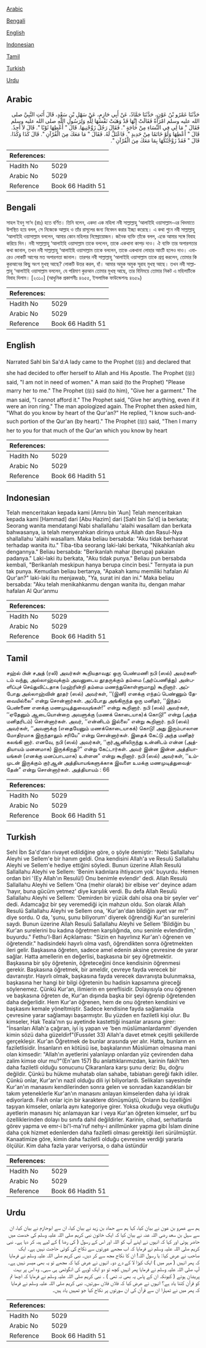 [Arabic](#arabic)

[Bengali](#bengali)

[English](#english)

[Indonesian](#indonesian)

[Tamil](#tamil)

[Turkish](#turkish)

[Urdu](#urdu)

## Arabic


<div dir="rtl" lang="ar" style={{fontSize:'larger',backgroundColor:'#f8f9fa',padding:20}}>
حَدَّثَنَا عَمْرُو بْنُ عَوْنٍ، حَدَّثَنَا حَمَّادٌ، عَنْ أَبِي حَازِمٍ، عَنْ سَهْلِ بْنِ سَعْدٍ، قَالَ أَتَتِ النَّبِيَّ صلى الله عليه وسلم امْرَأَةٌ فَقَالَتْ إِنَّهَا قَدْ وَهَبَتْ نَفْسَهَا لِلَّهِ وَلِرَسُولِ اللَّهِ صلى الله عليه وسلم فَقَالَ ‏"‏ مَا لِي فِي النِّسَاءِ مِنْ حَاجَةٍ ‏"‏‏.‏ فَقَالَ رَجُلٌ زَوِّجْنِيهَا‏.‏ قَالَ ‏"‏ أَعْطِهَا ثَوْبًا ‏"‏‏.‏ قَالَ لاَ أَجِدُ‏.‏ قَالَ ‏"‏ أَعْطِهَا وَلَوْ خَاتَمًا مِنْ حَدِيدٍ ‏"‏‏.‏ فَاعْتَلَّ لَهُ‏.‏ فَقَالَ ‏"‏ مَا مَعَكَ مِنَ الْقُرْآنِ ‏"‏‏.‏ قَالَ كَذَا وَكَذَا‏.‏ قَالَ ‏"‏ فَقَدْ زَوَّجْتُكَهَا بِمَا مَعَكَ مِنَ الْقُرْآنِ ‏"‏‏.‏
</div>
<div style={{backgroundColor:'#f8f9fa',padding:20, marginBottom: 10}}><table> <thead> <tr> <th>References:</th> <th></th> </tr> </thead> <tbody><tr><td>Hadith No</td><td>5029</td></tr><tr><td>Arabic No</td><td>5029</td></tr><tr><td>Reference</td><td>Book 66 Hadith 51</td></tr></tbody></table></div>

## Bengali


<div dir="ltr" lang="bn" style={{fontSize:'larger',backgroundColor:'#f8f9fa',padding:20}}>
সাহল ইবনু সা‘দ (রাঃ) হতে বর্ণিত। তিনি বলেন, একদা এক মহিলা নবী সাল্লাল্লাহু ‘আলাইহি ওয়াসাল্লাম-এর খিদমাতে উপস্থিত হয়ে বলল, সে নিজেকে আল্লাহ ও তাঁর রাসূলের জন্য নিবেদন করার ইচ্ছা করেছে। এ কথা শুনে নবী সাল্লাল্লাহু ‘আলাইহি ওয়াসাল্লাম বললেন, আমার কোন মহিলার নিষ্প্রোয়োজন। জনৈক ব্যক্তি তাঁকে বলল, একে আমার সঙ্গে বিবাহ করিয়ে দিন। নবী সাল্লাল্লাহু ‘আলাইহি ওয়াসাল্লাম তাকে বললেন, তাকে একখানা কাপড় দাও। ঐ ব্যক্তি তার অপারগতার কথা জানাল, তখন নবী সাল্লাল্লাহু ‘আলাইহি ওয়াসাল্লাম তাকে বললেন, তাকে একখানা লোহার আংটি হলেও দাও। এবারেও লোকটি আগের মত অপারগতা জানাল। তারপর নবী সাল্লাল্লাহু ‘আলাইহি ওয়াসাল্লাম তাকে প্রশ্ন করলেন, তোমার কি কুরআনের কিছু অংশ মুখস্থ আছে? লোকটি উত্তর করল, হাঁ। আমার অমুক অমুক সূরাহ মুখস্থ আছে। তখন নবী সাল্লাল্লাহু ‘আলাইহি ওয়াসাল্লাম বললেন, যে পরিমাণ কুরআন তোমার মুখস্থ আছে, তার বিনিময়ে তোমার নিকট এ মহিলাটিকে বিবাহ দিলাম। [২৩১০] (আধুনিক প্রকাশনীঃ ৪৬৫৫, ইসলামিক ফাউন্ডেশনঃ ৪৬৫৯)
</div>
<div style={{backgroundColor:'#f8f9fa',padding:20, marginBottom: 10}}><table> <thead> <tr> <th>References:</th> <th></th> </tr> </thead> <tbody><tr><td>Hadith No</td><td>5029</td></tr><tr><td>Arabic No</td><td>5029</td></tr><tr><td>Reference</td><td>Book 66 Hadith 51</td></tr></tbody></table></div>

## English


<div dir="ltr" lang="en" style={{fontSize:'larger',backgroundColor:'#f8f9fa',padding:20}}>
Narrated Sahl bin Sa'd:A lady came to the Prophet (ﷺ) and declared that she had decided to offer herself to Allah and His Apostle. The Prophet (ﷺ) said, "I am not in need of women." A man said (to the Prophet) "Please marry her to me." The Prophet (ﷺ) said (to him), "Give her a garment." The man said, "I cannot afford it." The Prophet said, "Give her anything, even if it were an iron ring." The man apologized again. The Prophet then asked him, "What do you know by heart of the Qur'an?" He replied, "I know such-andsuch portion of the Qur'an (by heart)." The Prophet (ﷺ) said, "Then I marry her to you for that much of the Qur'an which you know by heart
</div>
<div style={{backgroundColor:'#f8f9fa',padding:20, marginBottom: 10}}><table> <thead> <tr> <th>References:</th> <th></th> </tr> </thead> <tbody><tr><td>Hadith No</td><td>5029</td></tr><tr><td>Arabic No</td><td>5029</td></tr><tr><td>Reference</td><td>Book 66 Hadith 51</td></tr></tbody></table></div>

## Indonesian


<div dir="ltr" lang="id" style={{fontSize:'larger',backgroundColor:'#f8f9fa',padding:20}}>
Telah menceritakan kepada kami [Amru bin 'Aun] Telah menceritakan kepada kami [Hammad] dari [Abu Hazim] dari [Sahl bin Sa'd] ia berkata; Seorang wanita mendatangi Nabi shallallahu 'alaihi wasallam dan berkata bahwasanya, ia telah menyerahkan dirinya untuk Allah dan Rasul-Nya shallallahu 'alaihi wasallam. Maka beliau bersabda: "Aku tidak berhasrat terhadap wanita itu." Tiba-tiba seorang laki-laki berkata, "Nikahkanlah aku dengannya." Beliau bersabda: "Berikanlah mahar (berupa) pakaian padanya." Laki-laki itu berkata, "Aku tidak punya." Beliau pun bersabda kembali, "Berikanlah meskipun hanya berupa cincin besi." Ternyata ia pun tak punya. Kemudian beliau bertanya, "Apakah kamu memiliki hafalan Al Qur'an?" laki-laki itu menjawab, "Ya, surat ini dan ini." Maka beliau bersabda: "Aku telah menikahkanmu dengan wanita itu, dengan mahar hafalan Al Qur'anmu
</div>
<div style={{backgroundColor:'#f8f9fa',padding:20, marginBottom: 10}}><table> <thead> <tr> <th>References:</th> <th></th> </tr> </thead> <tbody><tr><td>Hadith No</td><td>5029</td></tr><tr><td>Arabic No</td><td>5029</td></tr><tr><td>Reference</td><td>Book 66 Hadith 51</td></tr></tbody></table></div>

## Tamil


<div dir="ltr" lang="ta" style={{fontSize:'larger',backgroundColor:'#f8f9fa',padding:20}}>
சஹ்ல் பின் சஅத் (ரலி) அவர்கள் கூறியதாவது: ஒரு பெண்மணி நபி (ஸல்) அவர்களிடம் வந்து, அல்லாஹ்வுக்கும் அவனுடைய தூதருக்கும் தம்மை (அர்ப்பணித்து) அன்பளிப்புச் செய்துவிட்டதாக (மஹ்ரின்றி தம்மை மணந்துகொள்ளுமாறு) கூறினார். அப்போது அல்லாஹ்வின் தூதர் (ஸல்) அவர்கள், ‘‘(இனி) எனக்கு எந்தப் பெண்ணும் தேவையில்லை” என்று சொன்னார்கள். அப்போது அங்கிருந்த ஒரு மனிதர், ‘‘இந்தப் பெண்ணை எனக்கு மணமுடித்துவையுங்கள்!” என்று கூறினார். நபி (ஸல்) அவர்கள், ‘‘ஏதேனும் ஆடையொன்றை அவளுக்கு (மணக் கொடையாக)க் கொடு!” என்று (அந்த மனிதரிடம்) சொன்னார்கள். அவர், ‘‘என்னிடம் இல்லை” என்று கூறினார். நபி (ஸல்) அவர்கள், ‘‘அவளுக்கு (எதையேனும் மணக்கொடையாகக்) கொடு! அது இரும்பாலான மோதிரமாக இருந்தாலும் சரியே” என்று சொன்னார்கள். இதைக் கேட்டு அந்த மனிதர் கலங்கி னார். எனவே, நபி (ஸல்) அவர்கள், ‘‘குர்ஆனிலிருந்து உன்னிடம் என்ன (அத்தியாயம் மனனமாக) இருக்கிறது?” என்று கேட்டார்கள். அவர் இன்ன இன்ன அத்தியாயங்கள் (எனக்கு மனப்பாடமாக) உள்ளன” என்று கூறினார். நபி (ஸல்) அவர்கள், ‘‘உம்முடன் இருக்கும் குர்ஆன் அத்தியாயங்களுக்காக இவளை உமக்கு மணமுடித்துவைத்தேன்” என்று சொன்னார்கள். அத்தியாயம் : 66
</div>
<div style={{backgroundColor:'#f8f9fa',padding:20, marginBottom: 10}}><table> <thead> <tr> <th>References:</th> <th></th> </tr> </thead> <tbody><tr><td>Hadith No</td><td>5029</td></tr><tr><td>Arabic No</td><td>5029</td></tr><tr><td>Reference</td><td>Book 66 Hadith 51</td></tr></tbody></table></div>

## Turkish


<div dir="ltr" lang="tr" style={{fontSize:'larger',backgroundColor:'#f8f9fa',padding:20}}>
Sehl İbn Sa'd'dan rivayet edildiğine göre, o şöyle demiştir: "Nebi Sallallahu Aleyhi ve Sellem'e bir hanım geldi. Ona kendisini Allah'a ve Resulü Sallallahu Aleyhi ve Sellem'e hediye ettiğini söyledi. Bunun üzerine Allah Resulü Sallallahu Aleyhi ve Sellem: 'Benim kadınlara ihtiyacım yok' buyurdu. Hemen ordan biri '(Ey Allah'ın Resulü!) Onu benimle evlendir' dedi. Allah Resulü Sallallahu Aleyhi ve Sellem 'Ona (mehir olarak) bir elbise ver' deyince adam 'hayır, buna gücüm yetmez' diye karşılık verdi. Bu defa Allah Resulü Sallallahu Aleyhi ve Sellem: 'Demirden bir yüzük dahi olsa ona bir şeyler ver' dedi. Adamcağız bir şey veremediği için mahzun oldu. Son olarak Allah Resulü Sallallahu Aleyhi ve Sellem ona, 'Kur'an'dan bildiğin ayet var mı?' diye sordu. O da, 'şunu, şunu biliyorum' diyerek öğrendiği Kur'an surelerini saydı. Bunun üzerine Allah Resulü Sallallahu Aleyhi ve Sellem 'Bildiğin bu Kur'an surelerini bu kadına öğretmen karşılığında, onu seninle evlendirdim,' buyurdu." Fethu'l-Bari Açıklaması: "Sizin en hayırlınız Kur'an'ı öğrenen ve öğretendir." hadisindeki hayırlı olma vasfı, öğrendikten sonra öğretmekten ileri gelir. Başkasına öğreten, sadece amel edenin aksine çevresine de yarar sağlar. Hatta amellerin en değerlisi, başkasına bir şey öğretmektir. Başkasına bir şöy öğretenin, öğreteceğini önce kendisinin öğrenmesi gerekir. Başkasına öğretmek, bir ameldir, çevreye fayda verecek bir davranıştır. Hayırlı olmak, başkasına fayda verecek davranışta bulunmaksa, başkasına her hangi bir bilgi öğretenin bu hadisin kapsamına gireceği söylenemez. Çünkü Kur'an, ilimierin en şereflisidir. Dolayısıyla onu öğrenen ve başkasına öğreten de, Kur'an dışında başka bir şeyi öğrenip öğretenden daha değerlidir. Hem Kur'an öğrenen, hem de onu öğreten kendisini ve başkasını kemale yöneltmiştir. Sadece kendisine fayda sağlamakla çevresine yarar sağlamayı başarmıştır. Bu yüzden en faziletli kişi olur. Bu kimseler, Hak Teala'nın şu ayetinde kastettiği insanlar arasına girer: "İnsanları Allah'a çağıran, iyi iş yapan ve 'ben müslümanlardamm' diyenden kimin sözü daha güzeldirf"(Fussılet 33) Allah'a davet etmek çeşitli şekillerde gerçekleşir. Kur'an Öğretmek de bunlar arasında yer alır. Hatta, bunların en faziletlisidir. İnsanların en kötüsü ise, başkalarının Müslüman olmasına mani olan kimsedir: "Allah'ın ayetlerini yalanlayıp onlardan yüz çevirenden daha zalim kimse olur mu?"(En'am 157) Bu anlattıklarımızdan, karinin fakih'ten daha faziletli olduğu sonucunu Çlkaranlara karşı şunu deriz: Bu, doğru değildir. Çünkü bu hükme muhatab olan sahabe, tabiatıarı gereği fakih idiler. Çünkü onlar, Kur'an'ın nazil olduğu dili iyi biliyorlardı. Selikaları sayesinde Kur'an'ın manasını kendilerinden sonra gelen ve sonradan kazandıkları bir takım yeteneklerle Kur'an'ın manasını anlayan kimselerden daha iyi idrak ediyorlardı. Fıkıh onlar için bir karaktere dönüşmüştü, Onların bu özelliğini taşıyan kimseler, onlarla aynı kategoriye girer. Yoksa okuduğu veya okutluğu ayetlerin manasını hiç anlamayan kar i veya Kur'an öğreten kimseler, sırf bu özelliklerinden dolayı bu sınıfa dahil değildirler. Karinin, cihad, serhatlarda görev yapma ve emr-i bi'l-ma'ruf nehy-i anillmünker yapma gibi İslam dinine daha çok hizmet edenlerden daha faziletli olması gerektiği ileri sürülmüştür. Kanaatimize göre, kimin daha faziletli olduğu çevresine verdiği yararla ölçülür. Kim daha fazla yarar veriyorsa, o daha üstündür
</div>
<div style={{backgroundColor:'#f8f9fa',padding:20, marginBottom: 10}}><table> <thead> <tr> <th>References:</th> <th></th> </tr> </thead> <tbody><tr><td>Hadith No</td><td>5029</td></tr><tr><td>Arabic No</td><td>5029</td></tr><tr><td>Reference</td><td>Book 66 Hadith 51</td></tr></tbody></table></div>

## Urdu


<div dir="rtl" lang="ur" style={{fontSize:'larger',backgroundColor:'#f8f9fa',padding:20}}>
ہم سے عمرو بن عون نے بیان کیا، کہا ہم سے حماد بن زید نے بیان کیا، ان سے ابوحازم نے بیان کیا، ان سے سہل بن سعد رضی اللہ عنہ نے بیان کیا کہ ایک خاتون نبی کریم صلی اللہ علیہ وسلم کی خدمت میں حاضر ہوئی اور کہا کہ انہوں نے اپنے آپ کو اللہ اور اس کے رسول ( کی رضا ) کے لیے ہبہ کر دیا ہے۔ نبی کریم صلی اللہ علیہ وسلم نے فرمایا کہ اب مجھے عورتوں سے نکاح کی کوئی حاجت نہیں ہے۔ ایک صاحب نے عرض کیا: یا رسول اللہ! ان کا نکاح مجھ سے کر دیں۔ نبی کریم صلی اللہ علیہ وسلم نے فرمایا کہ پھر انہیں ( مہر میں ) ایک کپڑا لا کے دے دو۔ انہوں نے عرض کیا کہ مجھے تو یہ بھی میسر نہیں ہے۔ آپ صلی اللہ علیہ وسلم نے فرمایا پھر انہیں کچھ تو دو ایک لوہے کی انگوٹھی ہی سہی۔ وہ اس پر بہت پریشان ہوئے ( کیونکہ ان کے پاس یہ بھی نہ تھی ) ۔ نبی کریم صلی اللہ علیہ وسلم نے فرمایا کہ اچھا تم کو قرآن کتنا یاد ہے؟ انہوں نے عرض کیا کہ فلاں فلاں سورتیں۔ نبی کریم صلی اللہ علیہ وسلم نے فرمایا کہ پھر میں نے تمہارا ان سے قرآن کی ان سورتوں پر نکاح کیا جو تمہیں یاد ہیں۔
</div>
<div style={{backgroundColor:'#f8f9fa',padding:20, marginBottom: 10}}><table> <thead> <tr> <th>References:</th> <th></th> </tr> </thead> <tbody><tr><td>Hadith No</td><td>5029</td></tr><tr><td>Arabic No</td><td>5029</td></tr><tr><td>Reference</td><td>Book 66 Hadith 51</td></tr></tbody></table></div>
